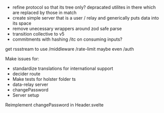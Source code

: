 - refine protocol so that its tree only? depracated utilites in there which are replaced by those in match
- create simple server that is a user / relay and generically puts data into its space
- remove unecessary wrappers around zod safe parse
- transition collective to v5
- commitments with hashing /itc on consuming inputs?

get rssstream to use /middleware /rate-limit maybe even /auth

Make issues for:
- standardize translations for international support
- decider route
- Make tests for holster folder ts
- data-relay server
- changePassword
- Server setup

Reimplement changePassword in Header.svelte